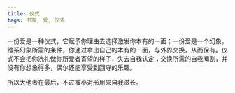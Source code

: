 ```yaml
---
title: 仪式
tags: 书写, 爱, 仪式
---
```



一份爱是一种仪式，它赋予你理由去选择激发你本有的一面；一份爱是一个幻象，维系幻象所需的条件，你通过拿出自己的本有的一面，与外界交换，从而保有。仪式不会把你洗礼做你所爱者寄望的样子，失去自我认定；交换所需的自我阉割，并没有你想象得多，偶尔还能享受到回夺的乐趣。

所以大他者在最后，不过被小对形用来自我滋长。


